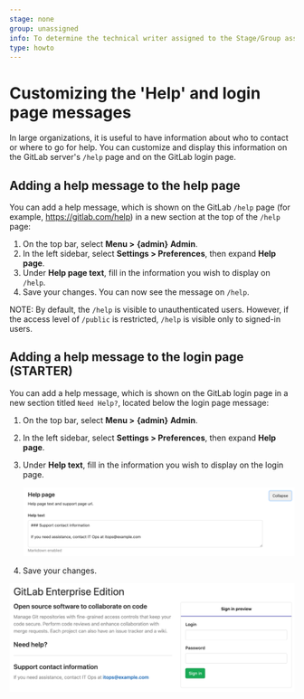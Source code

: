 ```yaml
---
stage: none
group: unassigned
info: To determine the technical writer assigned to the Stage/Group associated with this page, see https://about.gitlab.com/handbook/engineering/ux/technical-writing/#assignments
type: howto
---
```


# Customizing the 'Help' and login page messages

In large organizations, it is useful to have information about who to contact or where
to go for help. You can customize and display this information on the GitLab server's
`/help` page and on the GitLab login page.

## Adding a help message to the help page

You can add a help message, which is shown on the GitLab `/help` page (for example,
<https://gitlab.com/help>) in a new section at the top of the `/help` page:

1. On the top bar, select **Menu >** **{admin}** **Admin**.
1. In the left sidebar, select **Settings > Preferences**, then expand **Help page**.
1. Under **Help page text**, fill in the information you wish to display on `/help`.
1. Save your changes. You can now see the message on `/help`.

NOTE:
By default, the `/help` is visible to unauthenticated users. However, if the access level of
`/public` is restricted, `/help` is visible only to signed-in users.

## Adding a help message to the login page **(STARTER)**

You can add a help message, which is shown on the GitLab login page in a new section
titled `Need Help?`, located below the login page message:

1. On the top bar, select **Menu >** **{admin}** **Admin**.
1. In the left sidebar, select **Settings > Preferences**, then expand **Help page**.
1. Under **Help text**, fill in the information you wish to display on the login page.

   ![help message on login page](img/help_page_help_text_v12_3.png)

1. Save your changes.

![help message on login page example](img/help_page_help_text_ex_v12_3.png)

<!-- ## Troubleshooting

Include any troubleshooting steps that you can foresee. If you know beforehand what issues
one might have when setting this up, or when something is changed, or on upgrading, it's
important to describe those, too. Think of things that may go wrong and include them here.
This is important to minimize requests for support, and to avoid doc comments with
questions that you know someone might ask.

Each scenario can be a third-level heading, e.g. `### Getting error message X`.
If you have none to add when creating a doc, leave this section in place
but commented out to help encourage others to add to it in the future. -->
